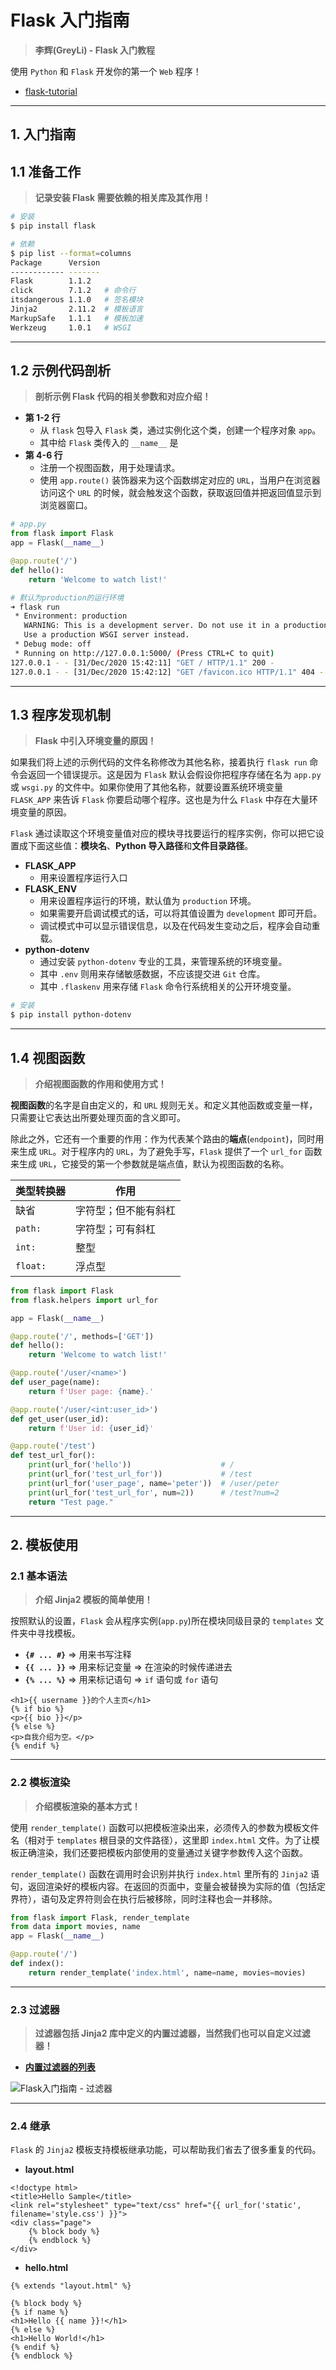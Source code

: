 # Flask 入门指南

> **李辉(GreyLi) - Flask 入门教程**

使用 `Python` 和 `Flask` 开发你的第一个 `Web` 程序！

- [flask-tutorial](https://github.com/greyli/flask-tutorial)

---

## 1. 入门指南

## 1.1 准备工作

> **记录安装 Flask 需要依赖的相关库及其作用！**

```bash
# 安装
$ pip install flask

# 依赖
$ pip list --format=columns
Package      Version
------------ -------
Flask        1.1.2
click        7.1.2   # 命令行
itsdangerous 1.1.0   # 签名模块
Jinja2       2.11.2  # 模板语言
MarkupSafe   1.1.1   # 模板加速
Werkzeug     1.0.1   # WSGI
```

---

## 1.2 示例代码剖析

> **剖析示例 Flask 代码的相关参数和对应介绍！**

- **第 1-2 行**
  - 从 `flask` 包导入 `Flask` 类，通过实例化这个类，创建一个程序对象 `app`。
  - 其中给 `Flask` 类传入的 `__name__` 是
- **第 4-6 行**
  - 注册一个视图函数，用于处理请求。
  - 使用 `app.route()` 装饰器来为这个函数绑定对应的 `URL`，当用户在浏览器访问这个 `URL` 的时候，就会触发这个函数，获取返回值并把返回值显示到浏览器窗口。

```python
# app.py
from flask import Flask
app = Flask(__name__)

@app.route('/')
def hello():
    return 'Welcome to watch list!'
```

```bash
# 默认为production的运行环境
➜ flask run
 * Environment: production
   WARNING: This is a development server. Do not use it in a production deployment.
   Use a production WSGI server instead.
 * Debug mode: off
 * Running on http://127.0.0.1:5000/ (Press CTRL+C to quit)
127.0.0.1 - - [31/Dec/2020 15:42:11] "GET / HTTP/1.1" 200 -
127.0.0.1 - - [31/Dec/2020 15:42:12] "GET /favicon.ico HTTP/1.1" 404 -
```

---

## 1.3 程序发现机制

> **Flask 中引入环境变量的原因！**

如果我们将上述的示例代码的文件名称修改为其他名称，接着执行 `flask run` 命令会返回一个错误提示。这是因为 `Flask` 默认会假设你把程序存储在名为 `app.py` 或 `wsgi.py` 的文件中。如果你使用了其他名称，就要设置系统环境变量 `FLASK_APP` 来告诉 `Flask` 你要启动哪个程序。这也是为什么 `Flask` 中存在大量环境变量的原因。

`Flask` 通过读取这个环境变量值对应的模块寻找要运行的程序实例，你可以把它设置成下面这些值：**模块名**、**Python 导入路径**和**文件目录路径**。

- **FLASK_APP**
  - 用来设置程序运行入口
- **FLASK_ENV**
  - 用来设置程序运行的环境，默认值为 `production` 环境。
  - 如果需要开启调试模式的话，可以将其值设置为 `development` 即可开启。
  - 调试模式中可以显示错误信息，以及在代码发生变动之后，程序会自动重载。
- **python-dotenv**
  - 通过安装 `python-dotenv` 专业的工具，来管理系统的环境变量。
  - 其中 `.env` 则用来存储敏感数据，不应该提交进 `Git` 仓库。
  - 其中 `.flaskenv` 用来存储 `Flask` 命令行系统相关的公开环境变量。

```bash
# 安装
$ pip install python-dotenv
```

---

## 1.4 视图函数

> **介绍视图函数的作用和使用方式！**

**视图函数**的名字是自由定义的，和 `URL` 规则无关。和定义其他函数或变量一样，只需要让它表达出所要处理页面的含义即可。

除此之外，它还有一个重要的作用：作为代表某个路由的**端点**(`endpoint`)，同时用来生成 `URL`。对于程序内的 `URL`，为了避免手写，`Flask` 提供了一个 `url_for` 函数来生成 `URL`，它接受的第一个参数就是端点值，默认为视图函数的名称。

| 类型转换器 | 作用                 |
| ---------- | -------------------- |
| 缺省       | 字符型；但不能有斜杠 |
| `path:`    | 字符型；可有斜杠     |
| `int:`     | 整型                 |
| `float:`   | 浮点型               |

```python
from flask import Flask
from flask.helpers import url_for

app = Flask(__name__)

@app.route('/', methods=['GET'])
def hello():
    return 'Welcome to watch list!'

@app.route('/user/<name>')
def user_page(name):
    return f'User page: {name}.'

@app.route('/user/<int:user_id>')
def get_user(user_id):
    return f'User id: {user_id}'

@app.route('/test')
def test_url_for():
    print(url_for('hello'))                    # /
    print(url_for('test_url_for'))             # /test
    print(url_for('user_page', name='peter'))  # /user/peter
    print(url_for('test_url_for', num=2))      # /test?num=2
    return "Test page."
```

---

## 2. 模板使用

### 2.1 基本语法

> **介绍 Jinja2 模板的简单使用！**

按照默认的设置，`Flask` 会从程序实例(`app.py`)所在模块同级目录的 `templates` 文件夹中寻找模板。

- **`{# ... #}`** => 用来书写注释
- **`{{ ... }}`** => 用来标记变量 => 在渲染的时候传递进去
- **`{% ... %}`** => 用来标记语句 => `if` 语句或 `for` 语句

```jinja2
<h1>{{ username }}的个人主页</h1>
{% if bio %}
<p>{{ bio }}</p>
{% else %}
<p>自我介绍为空。</p>
{% endif %}
```

---

### 2.2 模板渲染

> **介绍模板渲染的基本方式！**

使用 `render_template()` 函数可以把模板渲染出来，必须传入的参数为模板文件名（相对于 `templates` 根目录的文件路径），这里即 `index.html` 文件。为了让模板正确渲染，我们还要把模板内部使用的变量通过关键字参数传入这个函数。

`render_template()` 函数在调用时会识别并执行 `index.html` 里所有的 `Jinja2` 语句，返回渲染好的模板内容。在返回的页面中，变量会被替换为实际的值（包括定界符），语句及定界符则会在执行后被移除，同时注释也会一并移除。

```python
from flask import Flask, render_template
from data import movies, name
app = Flask(__name__)

@app.route('/')
def index():
    return render_template('index.html', name=name, movies=movies)
```

---

### 2.3 过滤器

> **过滤器包括 Jinja2 库中定义的内置过滤器，当然我们也可以自定义过滤器！**

- **[内置过滤器的列表](https://jinja.palletsprojects.com/en/2.10.x/templates/#list-of-builtin-filters)**

![Flask入门指南 - 过滤器](/docs/images/hello-flask-jinjia2-filters.png)

---

### 2.4 继承

`Flask` 的 `Jinja2` 模板支持模板继承功能，可以帮助我们省去了很多重复的代码。

- **layout.html**

```jinja2
<!doctype html>
<title>Hello Sample</title>
<link rel="stylesheet" type="text/css" href="{{ url_for('static', filename='style.css') }}">
<div class="page">
    {% block body %}
    {% endblock %}
</div>
```

- **hello.html**

```jinja2
{% extends "layout.html" %}

{% block body %}
{% if name %}
<h1>Hello {{ name }}!</h1>
{% else %}
<h1>Hello World!</h1>
{% endif %}
{% endblock %}
```
